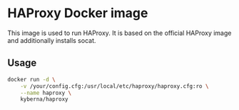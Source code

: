 # HAProxy Docker image

This image is used to run HAProxy. It is based on the official HAProxy image and additionally installs socat.

## Usage
```bash
docker run -d \
    -v /your/config.cfg:/usr/local/etc/haproxy/haproxy.cfg:ro \
    --name haproxy \
    kyberna/haproxy
```
